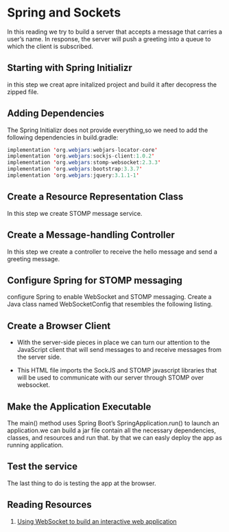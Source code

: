 # Spring and Sockets

In this reading we try to build a server that accepts a message that carries a user’s name. In response, the server will push a greeting into a queue to which the client is subscribed.

## Starting with Spring Initializr

in this step we creat apre initalized project and build it after decopress the zipped file.

## Adding Dependencies

The Spring Initializr does not provide everything,so we need to add the following dependencies in build.gradle:

```java
implementation 'org.webjars:webjars-locator-core'
implementation 'org.webjars:sockjs-client:1.0.2'
implementation 'org.webjars:stomp-websocket:2.3.3'
implementation 'org.webjars:bootstrap:3.3.7'
implementation 'org.webjars:jquery:3.1.1-1'
```

## Create a Resource Representation Class

In this step we create STOMP message service.

## Create a Message-handling Controller

In this step we create a controller to receive the hello message and send a greeting message.

## Configure Spring for STOMP messaging

configure Spring to enable WebSocket and STOMP messaging.
Create a Java class named WebSocketConfig that resembles the following listing.

## Create a Browser Client

* With the server-side pieces in place we can turn our attention to the JavaScript client that will send messages to and receive messages from the server side.

* This HTML file imports the SockJS and STOMP javascript libraries that will be used to communicate with our server through STOMP over websocket.

## Make the Application Executable

The main() method uses Spring Boot’s SpringApplication.run()  to launch an application.we can build a jar file contain all the necessary dependencies, classes, and resources and run that. by that we can easly deploy the app as running application.

## Test the service

The last thing to do is testing the app at the browser.

## Reading Resources

1. [Using WebSocket to build an interactive web application](https://spring.io/guides/gs/messaging-stomp-websocket/)
